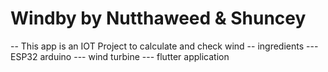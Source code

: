 # Windby by Nutthaweed & Shuncey
-- This app is an IOT Project to calculate and check wind 
-- ingredients
--- ESP32 arduino
--- wind turbine
--- flutter application
